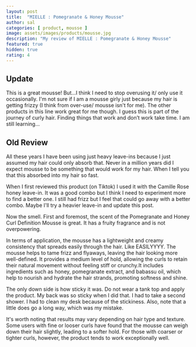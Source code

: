 ```yaml
---
layout: post
title:  "MIELLE : Pomegranate & Honey Mousse"
author: sal
categories: [ product, mousse ]
image: assets/images/products/mousse.jpg
description: "My review of MIELLE : Pomegranate & Honey Mousse"
featured: true
hidden: true
rating: 4
---
```

## Update
This is a great mousse! But...I think I need to stop overusing it/ only use it occasionally. I'm not sure if I am a mousse girly just because my hair is getting frizzy (I think from over-use/ mousse isn't for me). The other products in this line work great for me though. I guess this is part of the journey of curly hair. Finding things that work and don’t work take time. I am still learning…<br>

## Old Review
All these years I have been using just heavy leave-ins because I just assumed my hair could only absorb that.
Never in a million years did I expect mousse to be something that would work for my hair.
When I tell you that this absorbed into my hair so fast. <br>

When I first reviewed this product (on Tiktok) I used it with the Camille Rose honey leave-in. 
It was a good combo but I think I need to experiment more to find a better one. 
I still had frizz but I feel that could go away with a better combo.
Maybe I'll try a heavier leave-in and update this post.<br>

Now the smell. First and foremost, the scent of the Pomegranate and Honey Curl Definition Mousse is great. 
It has a fruity fragrance and is not overpowering.<br>

In terms of application, the mousse has a lightweight and creamy consistency that spreads easily through the hair. Like EASILYYYY. The mousse helps to tame frizz and flyaways, leaving the hair looking more well-defined. It provides a medium level of hold, allowing the curls to retain their natural movement without feeling stiff or crunchy.It includes ingredients such as honey, pomegranate extract, and babassu oil, which help to nourish and hydrate the hair strands, promoting softness and shine. <br>

The only down side is how sticky it was. Do not wear a tank top and apply the product. My back was so sticky when I did that. I had to take a second shower. I had to clean my desk because of the stickiness. Also, note that a little does go a long way, which was my mistake.<br>

It's worth noting that results may vary depending on hair type and texture. Some users with fine or looser curls have found that the mousse can weigh down their hair slightly, leading to a softer hold. For those with coarser or tighter curls, however, the product tends to work exceptionally well.<br>



